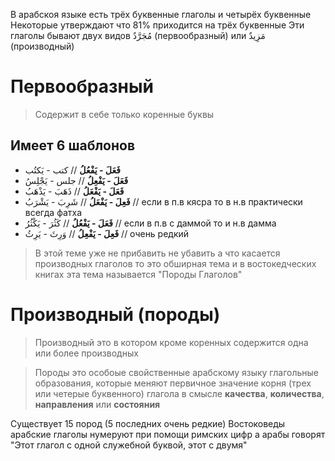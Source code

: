 В арабскоя языке есть трёх буквенные глаголы и четырёх буквенные
Некоторые утверждают что 81% приходится на трёх буквенные
Эти глаголы бывают двух видов مُجَرَّدٌ (первообразный) или مَزِيدٌ (производный)

# Первообразный

> Cодержит в себе только коренные буквы

## Имеет 6 шаблонов

- **فَعَلَ - يَفْعُلُ** // كتب - يَكتُب
- **فَعَلَ - يَفْعِلُ** // جلس - يَجْلِسُ
- **فَعَلَ - يَفْعَلُ** // ذَهَبَ - يَذْهَبُ
- **فَعِلَ - يَفْعَلُ** // شَرِبَ - يَشْرَبُ // если в п.в кясра то в н.в практически всегда фатха
- **فَعَلَ - يَفْعُلُ** // كَثُرَ - يَكْثُرُ // если в п.в с даммой то и н.в дамма
- **فَعِلَ - يَفْعِلُ** // وَرِثَ - يَرِثُ // очень редкий

> В этой теме уже не прибавить не убавить а что касается производных глаголов то это обширная тема и в востокедческих книгах эта тема называется "Породы Глаголов"

# Производный (породы)

> Производный это в котором кроме коренных содержится одна или более производных

> Породы это особоые свойственные арабскому языку глагольные образования, которые меняют первичное значение корня (трех или четерые буквенного) глагола в смысле **качества**, **количества**, **направления** или **состояния**

Существует 15 пород (5 последних очень редкие)
Востоковеды арабские глаголы нумеруют при помощи римских цифр а арабы говорят "Этот глагол с одной служебной буквой, этот с двумя"
